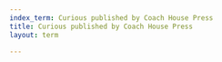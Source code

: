 ```yaml
---
index_term: Curious published by Coach House Press
title: Curious published by Coach House Press
layout: term

---
```

